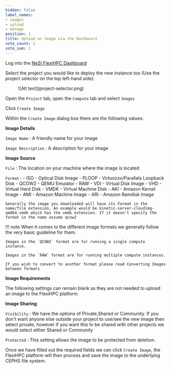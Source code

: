 ```yaml
---
hidden: false
label_names:
- images
- upload
- manage
position: 1
title: Upload an Image via the Dashboard
vote_count: 1
vote_sum: 1
---
```


Log into the [NeSI FlexiHPC Dashboard](https://dashboard.cloud.nesi.org.nz/)

Select the project you would like to deploy the new instance too (Use the project selector on the top left-hand side):

<figure markdown>
  ![Alt text](project-selector.png)
</figure>

Open the `Project` tab, open the `Compute` tab and select `Images`

Click `Create Image`

Within the `Create Image` dialog box there are the following values:

**Image Details**

`Image Name`
:   A friendly name for your image

`Image Description`
:   A description for your image

**Image Source**

`File`
:   The location on your machine where the image is located

`Format`
:   - ISO - Optical Disk Image
    - PLOOP - Virtuozzo/Parallels Loopback Disk
    - QCOW2 - QEMU Emulator
    - RAW
    - VDI - Virtual Disk Image
    - VHD - Virtual Hard Disk
    - VMDK - Virtual Machine Disk
    - AKI - Amazon Kernel Image
    - AMI - Amazon Machine Image
    - ARI - Amazon Ramdisk Image

    Generally the image you downloaded will have its Format in the name/file extension, An example would be kinetic-server-cloudimg-amd64.vmdk which has the vmdk extension. If it doesn't specify the format in the name assume qcow2

!!! note
    When it comes to the different image formats we generally follow the very basic guideline for them.

    Images in the `QCOW2` format are for running a single compute instance.

    Images in the `RAW` format are for running multiple compute instances.

    If you wish to convert to another format please read Converting Images between formats

**Image Requirements**

The following settings can remain blank as they are not needed to upload an image to the FlexiHPC platform.

**Image Sharing**

`Visibility`
:   We have the options of Private,Shared or Community. If you don't want anyone else outside your project to use/see the new image then select private, however if you want this to be shared with other projects we would select either Shared or Community

`Protected`
:   This setting allows the image to be protected from deletion.

Once we have filled out the required fields we can click `Create Image`, the FlexiHPC platform will then process and save the image to the underlying CEPHS file system.
